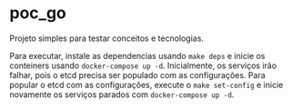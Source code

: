 # poc_go

Projeto simples para testar conceitos e tecnologias.

Para executar, instale as dependencias usando `make deps` e inicie os conteiners usando `docker-compose up -d`. Inicialmente, os serviços irão falhar, pois o etcd precisa ser populado com as configurações. Para popular o etcd com as configurações, execute o `make set-config` e inicie novamente os serviços parados com `docker-compose up -d`.
